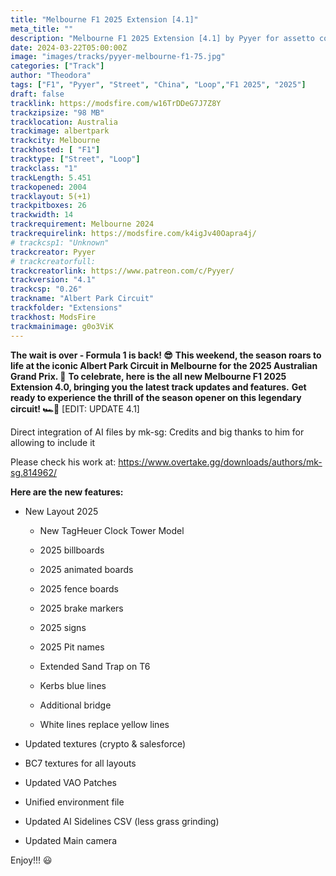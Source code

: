 ```yaml
---
title: "Melbourne F1 2025 Extension [4.1]"
meta_title: ""
description: "Melbourne F1 2025 Extension [4.1] by Pyyer for assetto corsa"
date: 2024-03-22T05:00:00Z
image: "images/tracks/pyyer-melbourne-f1-75.jpg"
categories: ["Track"]
author: "Theodora"
tags: ["F1", "Pyyer", "Street", "China", "Loop","F1 2025", "2025"]
draft: false
tracklink: https://modsfire.com/w16TrDDeG7J7Z8Y
trackzipsize: "98 MB"
tracklocation: Australia
trackimage: albertpark
trackcity: Melbourne
trackhosted: [ "F1"]
tracktype: ["Street", "Loop"]
trackclass: "1" 
trackLength: 5.451
trackopened: 2004
tracklayout: 5(+1)
trackpitboxes: 26
trackwidth: 14
trackrequirement: Melbourne 2024
trackrequirelink: https://modsfire.com/k4igJv40Oapra4j/
# trackcsp1: "Unknown"
trackcreator: Pyyer
# trackcreatorfull: 
trackcreatorlink: https://www.patreon.com/c/Pyyer/
trackversion: "4.1"
trackcsp: "0.26"
trackname: "Albert Park Circuit"
trackfolder: "Extensions"
trackhost: ModsFire
trackmainimage: g0o3ViK
---
```


**The wait is over - Formula 1 is back! 😎** 
**This weekend, the season roars to life at the iconic Albert Park Circuit in Melbourne for the 2025 Australian Grand Prix. 🏁**
**To celebrate, here is the all new Melbourne F1 2025 Extension 4.0, bringing you the latest track updates and features.** 
**Get ready to experience the thrill of the season opener on this legendary circuit! 🏎️💨**
[EDIT:  UPDATE 4.1]

Direct integration of AI files by mk-sg: 
Credits and big thanks to him for allowing to include it

Please check his work at: 
https://www.overtake.gg/downloads/authors/mk-sg.814962/

**Here are the new features:**

- New Layout 2025

  -  New TagHeuer Clock Tower Model


  -  2025 billboards


  -  2025 animated boards


  -  2025 fence boards


  -  2025 brake markers


  -  2025 signs


  -  2025 Pit names


  -  Extended Sand Trap on T6


  -  Kerbs blue lines


  -  Additional bridge


  -  White lines replace yellow lines


- Updated textures (crypto & salesforce)

- BC7 textures for all layouts

- Updated VAO Patches

- Unified environment file

- Updated AI Sidelines CSV (less grass grinding)

- Updated Main camera


Enjoy!!! 😃